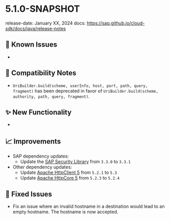 # 5.1.0-SNAPSHOT

release-date: January XX, 2024
docs: https://sap.github.io/cloud-sdk/docs/java/release-notes

## 🚧 Known Issues

-


## 🔧 Compatibility Notes

- `UriBuilder.build(scheme, userInfo, host, port, path, query, fragment)` has been deprecated in favor of
 `UriBuilder.build(scheme, authority, path, query, fragment)`.


## ✨ New Functionality

-


## 📈 Improvements

- SAP dependency updates:
  - Update the [SAP Security Library](https://github.com/SAP/cloud-security-services-integration-library) from `3.3.0` to `3.3.1`
- Other dependency updates:
  - Update [Apache HttpClient 5](https://search.maven.org/artifact/org.apache.httpcomponents.client5/httpclient5) from `5.2.1` to `5.3`
  - Update [Apache HttpCore 5](https://search.maven.org/search?q=a:httpcore5) from `5.2.3` to `5.2.4`

## 🐛 Fixed Issues

- Fix an issue where an invalid hostname in a destination would lead to an empty hostname. The hostname is now accepted.


